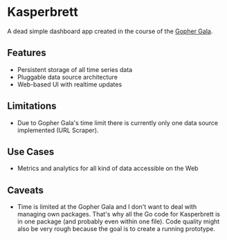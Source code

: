 # Kasperbrett
A dead simple dashboard app created in the course of the [Gopher Gala](http://gophergala.com/).

## Features

* Persistent storage of all time series data
* Pluggable data source architecture
* Web-based UI with realtime updates

## Limitations

* Due to Gopher Gala's time limit there is currently only one data source implemented (URL Scraper).


## Use Cases

* Metrics and analytics for all kind of data accessible on the Web




## Caveats
* Time is limited at the Gopher Gala and I don't want to deal with managing own packages. That's why all the Go code for Kasperbrett is in one package (and probably even within one file). Code quality might also be very rough because the goal is to create a running prototype.